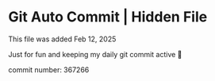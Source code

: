 # Git Auto Commit | Hidden File

This file was added Feb 12, 2025

Just for fun and keeping my daily git commit active 🤪

commit number: 367266
